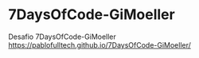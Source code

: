 # 7DaysOfCode-GiMoeller
Desafio 7DaysOfCode-GiMoeller
https://pablofulltech.github.io/7DaysOfCode-GiMoeller/
